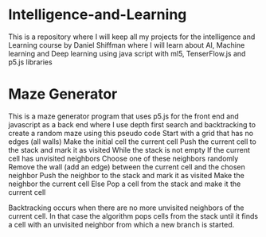 # Intelligence-and-Learning
This is a repository where I will keep all my projects for the intelligence and Learning course by Daniel Shiffman where I will learn about AI, Machine learning and Deep learning using java script with ml5, TenserFlow.js and p5.js libraries 

# Maze Generator
This is a maze generator program that uses p5.js for the front end and javascript as a back end where I use depth first search and backtracking to create a random maze using
this pseudo code
Start with a grid that has no edges (all walls)
Make the initial cell the current cell
Push the current cell to the stack and mark it as visited
While the stack is not empty
  If the current cell has unvisited neighbors
    Choose one of these neighbors randomly
    Remove the wall (add an edge) between the current cell and the chosen neighbor
    Push the neighbor to the stack and mark it as visited
    Make the neighbor the current cell
   Else
    Pop a cell from the stack and make it the current cell

Backtracking occurs when there are no more unvisited neighbors of the current cell. In that case the algorithm pops cells from the stack until it finds a cell with an unvisited neighbor from which a new branch is started.	